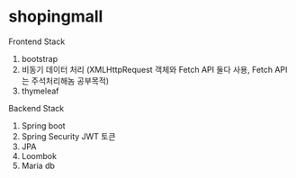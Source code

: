 # shopingmall

Frontend Stack

1. bootstrap
2. 비동기 데이터 처리 (XMLHttpRequest 객체와 Fetch API 둘다 사용, Fetch API는 주석처리해놈 공부목적)
3. thymeleaf

Backend Stack
1. Spring boot
2. Spring Security JWT 토큰
3. JPA
4. Loombok
5. Maria db

